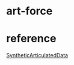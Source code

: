 # art-force

# reference
[SyntheticArticulatedData](https://github.com/babbatem/SyntheticArticulatedData)